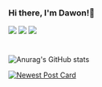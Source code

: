 ### Hi there, I'm Dawon!👋
 <a href="https://iced-cheshire-cc6.notion.site/Web-Developer-567c47ab15e5490994e50b527510bb69" target="_blank"><img src="https://img.shields.io/badge/Notion-black?style=flat-square&logo=Notion&logoColor=white"/></a>
 <a href="https://dawonny.tistory.com/" target="_blank"><img src="https://img.shields.io/badge/Tistory-blue?style=flat-square&logo=Tistory&logoColor=white"/></a>
  <a href="https://www.instagram.com/wonny_dev/" target="_blank"><img src="https://img.shields.io/badge/Instagram-red?style=flat-square&logo=Instagram&logoColor=white"/></a>
<!--
![header](https://capsule-render.vercel.app/api?type=waving&color=auto&height=300&section=header&text=Seo%20Dawon&fontSize=90&animation=fadeIn)
-->
#
![Anurag's GitHub stats](https://github-readme-stats.vercel.app/api?username=Dawon00&show_icons=true&theme=buefy)

[![Newest Post Card](https://tistory-readme-stats.vercel.app/api?name=dawonny)](https://dawonny.tistory.com/)
